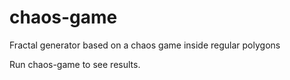 # chaos-game
Fractal generator based on a chaos game inside regular polygons

Run chaos-game to see results.
